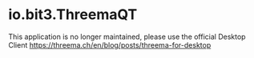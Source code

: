 # io.bit3.ThreemaQT

This application is no longer maintained, please use the official Desktop Client https://threema.ch/en/blog/posts/threema-for-desktop
